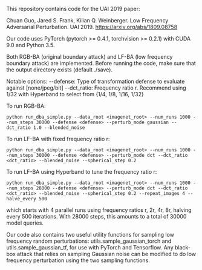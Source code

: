 This repository contains code for the UAI 2019 paper:

Chuan Guo, Jared S. Frank, Kilian Q. Weinberger. Low Frequency Adversarial Perturbation.
UAI 2019. https://arxiv.org/abs/1809.08758

Our code uses PyTorch (pytorch >= 0.4.1, torchvision >= 0.2.1) with CUDA 9.0 and Python 3.5.

Both RGB-BA (original boundary attack) and LF-BA (low frequency boundary attack) are implemented. Before running the code, make sure that the output directory exists (default ./save).

Notable options:
--defense: Type of transformation defense to evaluate against [none/jpeg/bit]
--dct_ratio: Frequency ratio r. Recommend using 1/32 with Hyperband to select from {1/4, 1/8, 1/16, 1/32}

To run RGB-BA:
```
python run_dba_simple.py --data_root <imagenet_root> --num_runs 1000 --num_steps 30000 --defense <defense> --perturb_mode gaussian --dct_ratio 1.0 --blended_noise
```
To run LF-BA with fixed frequency ratio r:
```
python run_dba_simple.py --data_root <imagenet_root> --num_runs 1000 --num_steps 30000 --defense <defense> --perturb_mode dct --dct_ratio <dct_ratio> --blended_noise --spherical_step 0.2
```
To run LF-BA using Hyperband to tune the frequency ratio r:
```
python run_dba_simple.py --data_root <imagenet_root> --num_runs 1000 --num_steps 28000 --defense <defense> --perturb_mode dct --dct_ratio <dct_ratio> --blended_noise --spherical_step 0.2 --repeat_images 4 --halve_every 500
```
which starts with 4 parallel runs using frequency ratios r, 2r, 4r, 8r, halving every 500 iterations. With 28000 steps, this amounts to a total of 30000 model queries.

Our code also contains two useful utility functions for sampling low frequency random perturbations: utils.sample_gaussian_torch and utils.sample_gaussian_tf, for use with PyTorch and Tensorflow. Any black-box attack that relies on sampling Gaussian noise can be modified to do low frequency perturbation using the two sampling functions.
